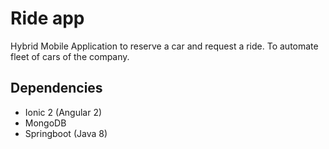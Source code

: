 # Ride app
Hybrid Mobile Application to reserve a car and request a ride. To automate fleet of cars of the company.


Dependencies 
-------
* Ionic 2 (Angular 2)
* MongoDB
* Springboot (Java 8)
